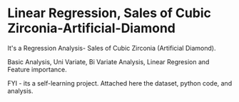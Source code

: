 # Linear Regression, Sales of Cubic Zirconia-Artificial-Diamond

It's a Regression Analysis- Sales of Cubic Zirconia (Artificial Diamond). 

Basic Analysis, Uni Variate, Bi Variate Analysis, Linear Regresion and Feature importance.

FYI - its a self-learning project. Attached here the dataset, python code, and analysis.
